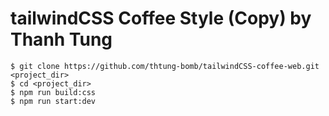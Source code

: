 # tailwindCSS Coffee Style (Copy) by Thanh Tung

```
$ git clone https://github.com/thtung-bomb/tailwindCSS-coffee-web.git <project_dir>
$ cd <project_dir>
$ npm run build:css
$ npm run start:dev
```

